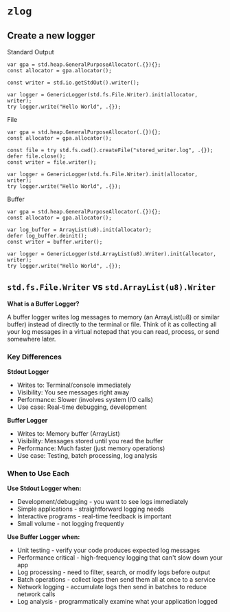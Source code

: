 # `zlog`

## Create a new logger

Standard Output

```zig
var gpa = std.heap.GeneralPurposeAllocator(.{}){};
const allocator = gpa.allocator();

const writer = std.io.getStdOut().writer();

var logger = GenericLogger(std.fs.File.Writer).init(allocator, writer);
try logger.write("Hello World", .{});
```

File

```zig
var gpa = std.heap.GeneralPurposeAllocator(.{}){};
const allocator = gpa.allocator();

const file = try std.fs.cwd().createFile("stored_writer.log", .{});
defer file.close();
const writer = file.writer();

var logger = GenericLogger(std.fs.File.Writer).init(allocator, writer);
try logger.write("Hello World", .{});
```

Buffer

```zig
var gpa = std.heap.GeneralPurposeAllocator(.{}){};
const allocator = gpa.allocator();

var log_buffer = ArrayList(u8).init(allocator);
defer log_buffer.deinit();
const writer = buffer.writer();

var logger = GenericLogger(std.ArrayList(u8).Writer).init(allocator, writer);
try logger.write("Hello World", .{});
```

## `std.fs.File.Writer` vs `std.ArrayList(u8).Writer`

**What is a Buffer Logger?**

A buffer logger writes log messages to memory (an ArrayList(u8) or similar buffer) instead of directly to the terminal or file. Think of it as collecting all your log messages in a virtual notepad that you can read, process, or send somewhere later.

### Key Differences

**Stdout Logger**

- Writes to: Terminal/console immediately
- Visibility: You see messages right away
- Performance: Slower (involves system I/O calls)
- Use case: Real-time debugging, development

**Buffer Logger**

- Writes to: Memory buffer (ArrayList)
- Visibility: Messages stored until you read the buffer
- Performance: Much faster (just memory operations)
- Use case: Testing, batch processing, log analysis

### When to Use Each

**Use Stdout Logger when:**

- Development/debugging - you want to see logs immediately
- Simple applications - straightforward logging needs
- Interactive programs - real-time feedback is important
- Small volume - not logging frequently

**Use Buffer Logger when:**

- Unit testing - verify your code produces expected log messages
- Performance critical - high-frequency logging that can't slow down your app
- Log processing - need to filter, search, or modify logs before output
- Batch operations - collect logs then send them all at once to a service
- Network logging - accumulate logs then send in batches to reduce network calls
- Log analysis - programmatically examine what your application logged
